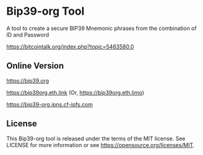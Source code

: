 # Bip39-org Tool

A tool to create a secure BIP39 Mnemonic phrases from the combination of ID and Password

https://bitcointalk.org/index.php?topic=5463580.0

## Online Version

https://bip39.org

https://bip39org.eth.link (Or, https://bip39org.eth.limo)

https://bip39-org.ipns.cf-ipfs.com

## License

This Bip39-org tool is released under the terms of the MIT license. See LICENSE for
more information or see https://opensource.org/licenses/MIT.
